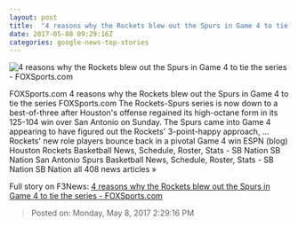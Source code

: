 ```yaml
---
layout: post
title:  "4 reasons why the Rockets blew out the Spurs in Game 4 to tie the series - FOXSports.com"
date: 2017-05-08 09:29:16Z
categories: google-news-top-stories
---
```


![4 reasons why the Rockets blew out the Spurs in Game 4 to tie the series - FOXSports.com](http://b.fssta.com/uploads/2017/05/050717-spurs-pi.vresize.1200.630.high.0.jpg)

FOXSports.com 4 reasons why the Rockets blew out the Spurs in Game 4 to tie the series FOXSports.com The Rockets-Spurs series is now down to a best-of-three after Houston's offense regained its high-octane form in its 125-104 win over San Antonio on Sunday. The Spurs came into Game 4 appearing to have figured out the Rockets' 3-point-happy approach, ... Rockets' new role players bounce back in a pivotal Game 4 win ESPN (blog) Houston Rockets Basketball News, Schedule, Roster, Stats - SB Nation SB Nation San Antonio Spurs Basketball News, Schedule, Roster, Stats - SB Nation SB Nation all 408 news articles »


Full story on F3News: [4 reasons why the Rockets blew out the Spurs in Game 4 to tie the series - FOXSports.com](http://www.f3nws.com/n/PMZgdE)

> Posted on: Monday, May 8, 2017 2:29:16 PM
